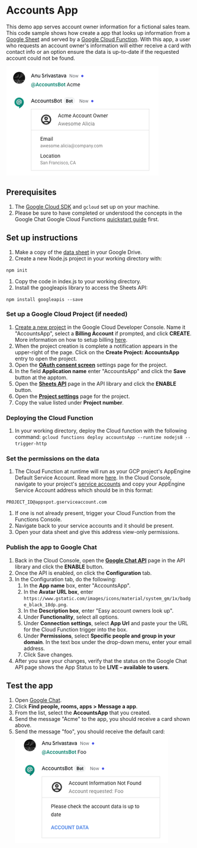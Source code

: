 # Accounts App

This demo app serves account owner information for a fictional sales team. This code sample 
shows how create a app that looks up information from a [Google Sheet][data_sheet] and served by a
[Google Cloud Function][gcf]. With this app, a user who requests an account owner's information will
either receive a card with contact info or an option ensure the data is up-to-date if the requested
account could not be found. 

![Acme-Lookup](https://github.com/googleworkspace/google-chat-samples/blob/main/node/accounts-app/assets/AcmeLookup.png)

[gcf]: https://cloud.google.com/functions
[data_sheet]: https://docs.google.com/spreadsheets/d/1kxW15ZI48mh4KkvgsMpg7gInmEQmyKYRnZdbUOSMRnU/copy

## Prerequisites

1. The [Google Cloud SDK][cloud_sdk] and `gcloud` set up on your machine.
1. Please be sure to have completed or understood the concepts in the Google Chat 
Google Cloud Functions [quickstart guide][gcf_app] first.

[cloud_sdk]: https://cloud.google.com/deployment-manager/docs/step-by-step-guide/installation-and-setup
[gcf_app]: https://developers.google.com/google/chat/quickstart/gcf-app

## Set up instructions

1. Make a copy of the [data sheet][data_sheet] in your Google Drive.
1. Create a new Node.js project in your working directory with:

`npm init`

1. Copy the code in index.js to your working directory.
1. Install the googleapis library to access the Sheets API:

`npm install googleapis --save`

### Set up a Google Cloud Project (if needed)

1. [Create a new project][new_project] in the Google Cloud Developer Console.
Name it "AccountsApp", select a **Billing Account** if prompted, and
click **CREATE**. More information on how to setup billing [here][billing].
1. When the project creation is complete a notification appears in the
upper-right of the page. Click on the **Create Project: AccountsApp** entry
to open the project.
1. Open the [**OAuth consent screen**][consent_screen] settings page for the
project.
1. In the field **Application name** enter "AccountsApp" and click the
**Save** button at the apptom.
1. Open the [**Sheets API**][library_sheets] page in the API library and click
the **ENABLE** button.
1. Open the [**Project settings**][project_settings] page for the project.
1. Copy the value listed under **Project number**.

[new_project]: https://console.cloud.google.com/projectcreate
[billing]: https://cloud.google.com/free/docs/gcp-free-tier
[consent_screen]: https://console.cloud.google.com/apis/credentials/consent
[library_sheets]: https://console.cloud.google.com/apis/library/sheets
[project_settings]: https://console.cloud.google.com/iam-admin/settings

### Deploying the Cloud Function

1. In your working directory, deploy the Cloud function with the following command:
`gcloud functions deploy accountsApp --runtime nodejs8 --trigger-http`

### Set the permissions on the data

1. The Cloud Function at runtime will run as your GCP project's AppEngine Default
Service Account. Read more [here][functions_iam]. In the Cloud Console, navigate
to your project's [service accounts][service_accounts] and copy your AppEngine 
Service Account address which should be in this format: 

`PROJECT_ID@appspot.gserviceaccount.com`

  1. If one is not already present, trigger your Cloud Function from the Functions Console.
  1. Navigate back to your service accounts and it should be present.
1. Open your data sheet and give this address view-only permissions. 

[cloud_console]: https://console.cloud.google.com/
[service_accounts]: https://console.cloud.google.com/iam-admin/serviceaccounts
[functions_iam]: https://cloud.google.com/functions/docs/concepts/iam

### Publish the app to Google Chat

1.  Back in the Cloud Console, open the
    [**Google Chat API**][library_chat] page in the API library and click the
    **ENABLE** button.
1.  Once the API is enabled, on click the **Configuration** tab.
1.  In the Configuration tab, do the following:
    1.  In the **App name** box, enter "AccountsApp".
    1.  In the **Avatar URL box**, enter `https://www.gstatic.com/images/icons/material/system_gm/1x/badge_black_18dp.png`.
    1.  In the **Description box**, enter "Easy account owners look up".
    1.  Under **Functionality**, select all options.
    1.  Under **Connection settings**, select **App Url** and paste
        your the URL for the Cloud Function trigger into the box.
    1.  Under **Permissions**, select **Specific people and group in your
        domain**. In the text box under the drop-down menu, enter your email
        address.
    1.  Click Save changes.
1.  After you save your changes, verify that the status on the Google Chat API
    page shows the App Status to be **LIVE – available to users**.

[library_chat]: https://console.cloud.google.com/apis/library/chat.googleapis.com

## Test the app

1.  Open [Google Chat][google_chat].
1.  Click **Find people, rooms, apps > Message a app**.
1.  From the list, select the **AccountsApp** that you created.
1.  Send the message "Acme" to the app, you should receive a card shown above.
1.  Send the message "foo", you should receive the default card:
![Foo-Lookup](https://github.com/googleworkspace/google-chat-samples/blob/main/node/accounts-app/assets/FooLookup.png)

[google_chat]: https://chat.google.com
